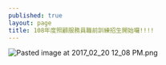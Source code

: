 ```yaml
---
published: true
layout: page
title: 108年度照顧服務員職前訓練招生開始囉!!!!
---
```


![Pasted image at 2017_02_20 12_08 PM.png]({{site.baseurl}}/static_files/upload_images/108年度照顧服務員職前訓練招生.png)
